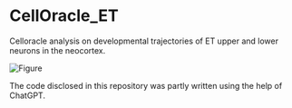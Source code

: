 # CellOracle_ET
Celloracle analysis on developmental trajectories of ET upper and lower neurons in the neocortex.

![Figure](https://github.com/awaisj14/CellOracle_ET/assets/65031858/b2e1d8d6-364b-4a65-ba47-f47251d638f3)


The code disclosed in this repository was partly written using the help of ChatGPT.
